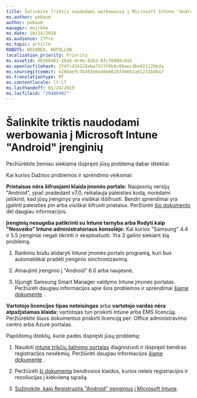 ```yaml
---
title: Šalinkite triktis naudodami werbowania į Microsoft Intune "Android" įrenginių
ms.author: pebaum
author: pebaum
manager: mnirkhe
ms.date: 10/24/2018
ms.audience: ITPro
ms.topic: article
ROBOTS: NOINDEX, NOFOLLOW
localization_priority: Priority
ms.assetid: d0269461-20a8-4c9e-83b2-8fcf608dc0a5
ms.openlocfilehash: 2f4fc434128ebe7323f0b8c08aec3be82112bbda
ms.sourcegitcommit: e2864efcfb493b6e46b662b746661a61232bdba7
ms.translationtype: MT
ms.contentlocale: lt-LT
ms.lasthandoff: 01/24/2019
ms.locfileid: "29480492"
---
```

# <a name="troubleshoot-issues-with-enrolling-android-devices-in-microsoft-intune"></a>Šalinkite triktis naudodami werbowania į Microsoft Intune "Android" įrenginių

Peržiūrėkite žemiau siekiama išspręsti jūsų problemą dabar ištekliai.
  
Kai kurios Dažnos problemos ir sprendimo veiksmai:
  
 **Prietaisas nėra šifruojami klaida įmonės portale:** Naujesnių versijų "Android", ypač pradedant v7.0, reikalauja paleisties kodą, norėdami įsitikinti, kad jūsų įrenginys yra visiškai iššifruoti. Bendri sprendimai yra įgalinti paleisties pin arba visiškai šifruoti prietaiso. Peržiūrėti [šio dokumento](https://docs.microsoft.com/en-us/intune-user-help/your-device-appears-encrypted-but-cp-says-otherwise-android) dėl daugiau informacijos. 
  
 **Įrenginių nesugeba patikrinti su Intune tarnyba arba Rodyti kaip "Nesveiko" Intune administratoriaus konsolėje:** Kai kurios "Samsung" 4.4 ir 5.5 įrenginiai negali tikrinti ir eksploatuoti. Yra 3 galimi siekiant šią problemą: 
  
1. Rankiniu būdu atidaryti Intune įmonės portalo programą, kuri bus automatiškai pradėti įrenginio sinchronizavimą.
    
2. Atnaujinti įrenginio į "Android" 6.0 arba naujesnė.
    
3. Išjungti Samsung Smart Manager valdymo Intune įmonės portalas. Peržiūrėti daugiau informacijos apie šios problemos ir sprendimai [šiame dokumente](https://docs.microsoft.com/en-us/intune-classic/troubleshoot/troubleshoot-device-enrollment-in-intune#devices-fail-to-check-in-with-the-intune-service-and-display-as-unhealthy-in-the-intune-admin-console) . 
    
 **Vartotojo licencijos tipas neteisingas** arba **vartotojo vardas nėra atpažįstamas klaida:** vartotojas turi priskirti Intune arba EMS licenciją. Peržiūrėkite šiuos dokumentus priskirti licenciją per: Office administravimo centro arba Azure portalas. 
  
Papildomų išteklių, kurie padės išspręsti jūsų problemą:
  
1. Naudoti [Intune trikčių šalinimo portalas](https://devicemanagement.microsoft.com/#blade/Microsoft_Intune_DeviceSettings/TroubleshootBlade) diagnozuoti ir išspręsti bendras registracijos nesėkmių. Peržiūrėti daugiau informacijos [šiame dokumente](https://docs.microsoft.com/en-us/intune/help-desk-operators) . 
    
2. Peržiūrėti [šį dokumentą](https://docs.microsoft.com/en-us/intune-classic/Troubleshoot/troubleshoot-device-enrollment-in-intune) bendrosios klaidos, kurios neleis registracijos ir rezoliucijas į kiekvieną sąrašą. 
    
3. [Sužinokite, kaip Registruotis "Android" įrenginius į Microsoft Intune](https://docs.microsoft.com/en-us/intune/android-enroll).
    


